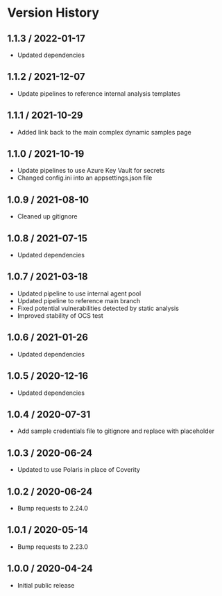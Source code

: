 # Version History

## 1.1.3 / 2022-01-17

- Updated dependencies

## 1.1.2 / 2021-12-07

- Update pipelines to reference internal analysis templates

## 1.1.1 / 2021-10-29

- Added link back to the main complex dynamic samples page

## 1.1.0 / 2021-10-19

- Update pipelines to use Azure Key Vault for secrets
- Changed config.ini into an appsettings.json file

## 1.0.9 / 2021-08-10

- Cleaned up gitignore

## 1.0.8 / 2021-07-15

- Updated dependencies

## 1.0.7 / 2021-03-18

- Updated pipeline to use internal agent pool
- Updated pipeline to reference main branch
- Fixed potential vulnerabilities detected by static analysis
- Improved stability of OCS test

## 1.0.6 / 2021-01-26

- Updated dependencies

## 1.0.5 / 2020-12-16

- Updated dependencies

## 1.0.4 / 2020-07-31

- Add sample credentials file to gitignore and replace with placeholder

## 1.0.3 / 2020-06-24

- Updated to use Polaris in place of Coverity

## 1.0.2 / 2020-06-24

- Bump requests to 2.24.0

## 1.0.1 / 2020-05-14

- Bump requests to 2.23.0

## 1.0.0 / 2020-04-24

- Initial public release
